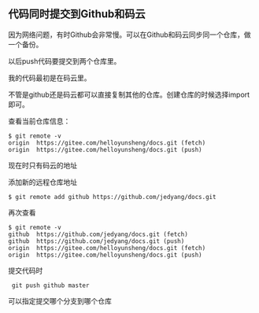 ## 代码同时提交到Github和码云

因为网络问题，有时Github会非常慢。可以在Github和码云同步同一个仓库，做一个备份。

以后push代码要提交到两个仓库里。

我的代码最初是在码云里。

不管是github还是码云都可以直接复制其他的仓库。创建仓库的时候选择import即可。



查看当前仓库信息：

```
$ git remote -v
origin  https://gitee.com/helloyunsheng/docs.git (fetch)
origin  https://gitee.com/helloyunsheng/docs.git (push)

```

现在时只有码云的地址

添加新的远程仓库地址

```
$ git remote add github https://github.com/jedyang/docs.git
```

再次查看

```
$ git remote -v
github  https://github.com/jedyang/docs.git (fetch)
github  https://github.com/jedyang/docs.git (push)
origin  https://gitee.com/helloyunsheng/docs.git (fetch)
origin  https://gitee.com/helloyunsheng/docs.git (push)

```

提交代码时

```
 git push github master
```

可以指定提交哪个分支到哪个仓库

